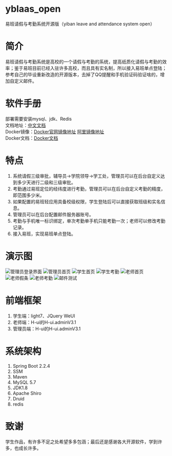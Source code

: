 # yblaas_open

易班请假与考勤系统开源版（yiban leave and attendance system open）

# 简介

易班请假与考勤系统是高校的一个请假与考勤的系统，提高纸质化请假与考勤的效率；鉴于易班目前已经入驻许多高校，而且具有实名制，所以接入易班单点登陆；参考自己的毕设重新改造的开源版本，去掉了QQ提醒和手机验证码验证啥的，增加自定义邮件。

# 软件手册
部署需要安装mysql、jdk、Redis  
文档地址：[中文文档](https://book.benzhu.xyz/yblaas_doc "中文文档")  
Docker镜像：[Docker官网镜像地址](https://hub.docker.com/repository/docker/benzhu/yblaas_open "Docker官网镜像地址") [阿里镜像地址](https://cr.console.aliyun.com/repository/cn-hangzhou/benzhu/yblaas_open/details "阿里镜像地址")  
Docker文档：[Docker文档](https://book.benzhu.xyz/yblaas_doc/%E4%B8%8B%E8%BD%BD%E5%AE%89%E8%A3%85/Docker%E5%AE%89%E8%A3%85.html "Docker文档")


# 特点

1. 系统请假三级审批，辅导员->学院领导->学工处，管理员可以在后台自定义达到多少天进行二级和三级审批。
2. 考勤通过易班定位的经纬度进行考勤，管理员可以在后台自定义考勤的精度，即范围多少米。
3. 如果配置的易班轻应用具备校级权限，学生登陆后可以直接获取班级和实名信息。
4. 管理员可以在后台配置邮件服务器账号。
5. 考勤与手机唯一标识绑定，单次考勤单手机只能考勤一次；老师可以修改考勤记录。
5. 接入易班，实现易班单点登陆。

# 演示图
![管理员登录界面](https://photo.benzhu.xyz/images/2020/07/09/QrGyxmqpWr4lMZct.png)
![管理员首页](https://photo.benzhu.xyz/images/2020/07/09/yYd5WlWjzs5Wz1yh.png)
![学生首页](https://photo.benzhu.xyz/images/2020/07/09/guilnx5CyWwWKkzp.png)
![学生考勤](https://photo.benzhu.xyz/images/2020/07/09/lM6vVbBAU8SQfZ5f.png)
![老师首页](https://photo.benzhu.xyz/images/2020/07/09/OWJjoySlQL7pMqoH.png)
![老师假条](https://photo.benzhu.xyz/images/2020/07/09/2mKjoHoITTQ8wswV.png)
![老师考勤](https://photo.benzhu.xyz/images/2020/07/09/l2BmVLMAOCifVjSR.png)
![邮件测试](https://photo.benzhu.xyz/images/2020/07/09/KoF34MMffydMRwAR.png)

# 前端框架

1. 学生端：light7、JQuery WeUI
2. 老师端：H-ui的H-ui.adminV3.1
3. 管理员端：H-ui的H-ui.adminV3.1

# 系统架构
1. Spring Boot 2.2.4
2. SSM
3. Maven
4. MySQL 5.7
5. JDK1.8
6. Apache Shiro
7. Druid
8. redis

# 致谢
学生作品，有许多不足之处希望多多包涵；最后还是感谢各大开源软件，学到许多，也成长许多。